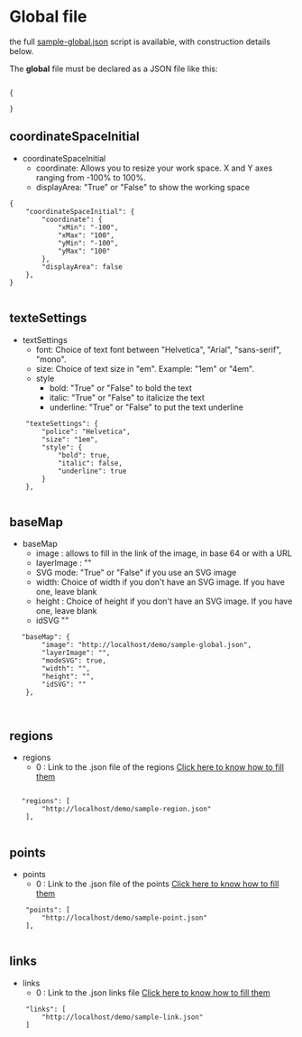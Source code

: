 # Global file

the full [sample-global.json](../../resource/sampleJson/sample-global.json) script is available, with construction details below.



The **global** file must be declared as a JSON file like this:

```

{ 

}

```

## coordinateSpaceInitial

- coordinateSpaceInitial	
    - coordinate: Allows you to resize your work space. X and Y axes ranging from -100% to 100%. 
    - displayArea: "True" or "False" to show the working space

```
{
    "coordinateSpaceInitial": {
        "coordinate": {
            "xMin": "-100",
            "xMax": "100",
            "yMin": "-100",
            "yMax": "100"
        },
        "displayArea": false
    },
}


```






## texteSettings

- textSettings	
    - font: Choice of text font between "Helvetica", "Arial", "sans-serif", "mono".
    - size: Choice of text size in "em". Example: "1em" or "4em".
    - style	
        - bold: "True" or "False" to bold the text
        - italic: "True" or "False" to italicize the text
        - underline: "True" or "False" to put the text underline

```
    "texteSettings": {
        "police": "Helvetica",
        "size": "1em",
        "style": {
            "bold": true,
            "italic": false,
            "underline": true
        }
    },


```


## baseMap

- baseMap	
    - image : allows to fill in the link of the image, in base 64 or with a URL
    - layerImage : ""
    - SVG mode: "True" or "False" if you use an SVG image
    - width: Choice of width if you don't have an SVG image. If you have one, leave blank
    - height : Choice of height if you don't have an SVG image. If you have one, leave blank
    - idSVG ""

```
   "baseMap": {
        "image": "http://localhost/demo/sample-global.json",
        "layerImage": "",
        "modeSVG": true,
        "width": "",
        "height": "",
        "idSVG": ""
    },
 


```


## regions

- regions	
    - 0 : Link to the .json file of the regions [Click here to know how to fill them](json-region.md)


```

   "regions": [
        "http://localhost/demo/sample-region.json"
    ],
    

```


## points

- points	
    - 0 : Link to the .json file of the points [Click here to know how to fill them](json-point.md)

```    
    "points": [
        "http://localhost/demo/sample-point.json"
    ],
    
```


## links

- links	
    - 0 : Link to the .json links file [Click here to know how to fill them](json-links.md)

```
    "links": [
        "http://localhost/demo/sample-link.json"
    ]
    
```


